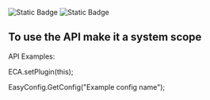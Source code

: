 ![Static Badge](https://img.shields.io/badge/build-SNAPSHOT-blue)
![Static Badge](https://img.shields.io/badge/404-Internal_struction_breach-red)

<h2>To use the API make it a system scope</h2>
<p>API Examples:</p>
<body>ECA.setPlugin(this);</body>
<p>EasyConfig.GetConfig("Example config name");</p>

